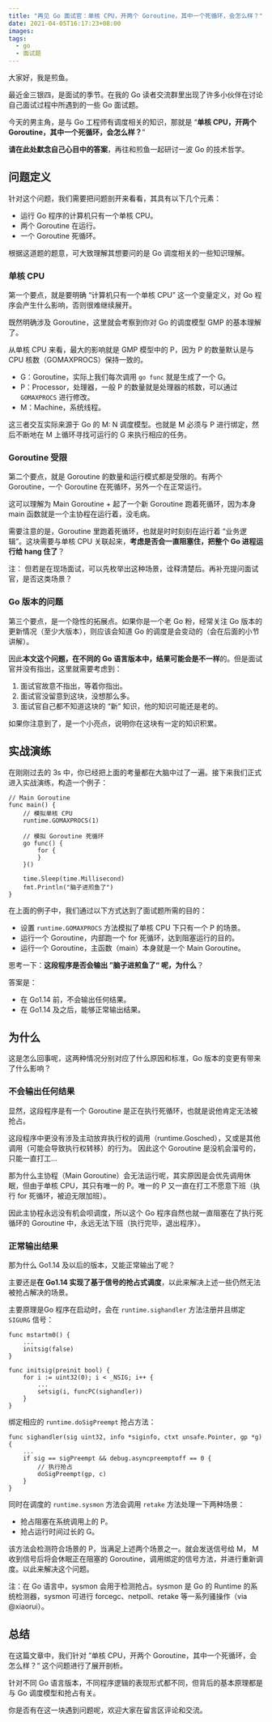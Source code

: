 ```yaml
---
title: "再见 Go 面试官：单核 CPU，开两个 Goroutine，其中一个死循环，会怎么样？"
date: 2021-04-05T16:17:23+08:00
images:
tags: 
  - go
  - 面试题
---
```


大家好，我是煎鱼。

最近金三银四，是面试的季节。在我的 Go 读者交流群里出现了许多小伙伴在讨论自己面试过程中所遇到的一些 Go 面试题。

今天的男主角，是与 Go 工程师有调度相关的知识，那就是 “**单核 CPU，开两个 Goroutine，其中一个死循环，会怎么样？**”

**请在此处默念自己心目中的答案**，再往和煎鱼一起研讨一波 Go 的技术哲学。

## 问题定义

针对这个问题，我们需要把问题剖开来看看，其具有以下几个元素：
- 运行 Go 程序的计算机只有一个单核 CPU。
- 两个 Goroutine 在运行。
- 一个 Goroutine 死循环。

根据这道题的题意，可大致理解其想要问的是 Go 调度相关的一些知识理解。

### 单核 CPU

第一个要点，就是要明确 “计算机只有一个单核 CPU” 这一个变量定义，对 Go 程序会产生什么影响，否则很难继续展开。

既然明确涉及 Goroutine，这里就会考察到你对 Go 的调度模型 GMP 的基本理解了。

从单核 CPU 来看，最大的影响就是 GMP 模型中的 P，因为 P 的数量默认是与 CPU 核数（GOMAXPROCS）保持一致的。

- G：Goroutine，实际上我们每次调用 `go func` 就是生成了一个 G。
- P：Processor，处理器，一般 P 的数量就是处理器的核数，可以通过 `GOMAXPROCS` 进行修改。
- M：Machine，系统线程。

这三者交互实际来源于 Go 的 M: N 调度模型。也就是 M 必须与 P 进行绑定，然后不断地在 M 上循环寻找可运行的 G 来执行相应的任务。

### Goroutine 受限

第二个要点，就是 Goroutine 的数量和运行模式都是受限的。有两个 Goroutine，一个 Goroutine 在死循环，另外一个在正常运行。

这可以理解为 Main Goroutine + 起了一个新 Goroutine 跑着死循环，因为本身 main 函数就是一个主协程在运行着，没毛病。

需要注意的是，Goroutine 里跑着死循环，也就是时时刻刻在运行着 “业务逻辑”。这块需要与单核 CPU 关联起来，**考虑是否会一直阻塞住，把整个 Go 进程运行给 hang 住了**？

注： 但若是在现场面试，可以先枚举出这种场景，诠释清楚后。再补充提问面试官，是否这类场景？

### Go 版本的问题

第三个要点，是一个隐性的拓展点。如果你是一个老 Go 粉，经常关注 Go 版本的更新情况（至少大版本），则应该会知道 Go 的调度是会变动的（会在后面的小节讲解）。

因此**本文这个问题，在不同的 Go 语言版本中，结果可能会是不一样**的。但是面试官并没有指出，这里就需要考虑到：
1. 面试官故意不指出，等着你指出。
2. 面试官没留意到这块，没想那么多。
3. 面试官自己都不知道这块的 “新” 知识，他的知识可能还是老的。

如果你注意到了，是一个小亮点，说明你在这块有一定的知识积累。

## 实战演练

在刚刚过去的 3s 中，你已经把上面的考量都在大脑中过了一遍。接下来我们正式进入实战演练，构造一个例子：

```golang
// Main Goroutine 
func main() {
    // 模拟单核 CPU
    runtime.GOMAXPROCS(1)
    
    // 模拟 Goroutine 死循环
    go func() {
        for {
        }
    }()

    time.Sleep(time.Millisecond)
    fmt.Println("脑子进煎鱼了")
}
```

在上面的例子中，我们通过以下方式达到了面试题所需的目的：
- 设置 `runtime.GOMAXPROCS` 方法模拟了单核 CPU 下只有一个 P 的场景。
- 运行一个 Goroutine，内部跑一个 for 死循环，达到阻塞运行的目的。
- 运行一个 Goroutine，主函数（main）本身就是一个 Main Goroutine。

思考一下：**这段程序是否会输出 ”脑子进煎鱼了“ 呢，为什么**？

答案是：
- 在 Go1.14 前，不会输出任何结果。
- 在 Go1.14 及之后，能够正常输出结果。

## 为什么

这是怎么回事呢，这两种情况分别对应了什么原因和标准，Go 版本的变更有带来了什么影响？

### 不会输出任何结果

显然，这段程序是有一个 Goroutine 是正在执行死循环，也就是说他肯定无法被抢占。

这段程序中更没有涉及主动放弃执行权的调用（runtime.Gosched），又或是其他调用（可能会导致执行权转移）的行为。
因此这个 Goroutine 是没机会溜号的，只能一直打工...

那为什么主协程（Main Goroutine）会无法运行呢，其实原因是会优先调用休眠，但由于单核 CPU，其只有唯一的 P。唯一的 P 又一直在打工不愿意下班（执行 for 死循环，被迫无限加班）。

因此主协程永远没有机会呗调度，所以这个 Go 程序自然也就一直阻塞在了执行死循环的 Goroutine 中，永远无法下班（执行完毕，退出程序）。

### 正常输出结果

那为什么 Go1.14 及以后的版本，又能正常输出了呢？

主要还是**在 Go1.14 实现了基于信号的抢占式调度**，以此来解决上述一些仍然无法被抢占解决的场景。

主要原理是Go 程序在启动时，会在 `runtime.sighandler` 方法注册并且绑定 `SIGURG` 信号：

```golang
func mstartm0() {
	...
	initsig(false)
}

func initsig(preinit bool) {
	for i := uint32(0); i < _NSIG; i++ {
		...
		setsig(i, funcPC(sighandler))
	}
}
```

绑定相应的 `runtime.doSigPreempt` 抢占方法：

```golang
func sighandler(sig uint32, info *siginfo, ctxt unsafe.Pointer, gp *g) {
    ...
    if sig == sigPreempt && debug.asyncpreemptoff == 0 {
        // 执行抢占
        doSigPreempt(gp, c)
    }
}
```

同时在调度的 `runtime.sysmon` 方法会调用 `retake` 方法处理一下两种场景：
- 抢占阻塞在系统调用上的 P。
- 抢占运行时间过长的 G。

该方法会检测符合场景的 P，当满足上述两个场景之一。就会发送信号给 M， M 收到信号后将会休眠正在阻塞的 Goroutine，调用绑定的信号方法，并进行重新调度。以此来解决这个问题。

注：在 Go 语言中，sysmon 会用于检测抢占。sysmon 是 Go 的 Runtime 的系统检测器，sysmon 可进行 forcegc、netpoll、retake 等一系列骚操作（via @xiaorui）。

## 总结

在这篇文章中，我们针对 ”单核 CPU，开两个 Goroutine，其中一个死循环，会怎么样？“ 这个问题进行了展开剖析。

针对不同 Go 语言版本，不同程序逻辑的表现形式都不同，但背后的基本原理都是与 Go 调度模型和抢占有关。

你是否有在这一块遇到问题呢，欢迎大家在留言区评论和交流。